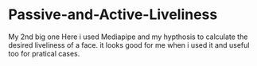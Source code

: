 # Passive-and-Active-Liveliness
My 2nd big one
Here i used Mediapipe and my hypthosis to calculate the desired liveliness of a face. it looks good for me when i used it and useful 
too for pratical cases.
